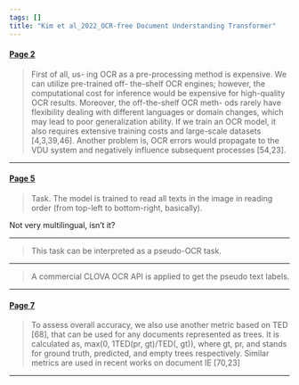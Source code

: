 ```yaml
---
tags: []
title: "Kim et al_2022_OCR-free Document Understanding Transformer"
---
```


#### [Page 2](highlights://Kim%20et%20al_2022_OCR-free%20Document%20Understanding%20Transformer#page=2)

> First of all, us- ing OCR as a pre-processing method is
> expensive. We can utilize pre-trained off- the-shelf OCR
> engines; however, the computational cost for inference would be
> expensive for high-quality OCR results. Moreover, the
> off-the-shelf OCR meth- ods rarely have flexibility dealing with
> different languages or domain changes, which may lead to poor
> generalization ability. If we train an OCR model, it also
> requires extensive training costs and large-scale datasets
> [4,3,39,46]. Another problem is, OCR errors would propagate to
> the VDU system and negatively influence subsequent processes
> [54,23].

***

#### [Page 5](highlights://Kim%20et%20al_2022_OCR-free%20Document%20Understanding%20Transformer#page=5)

> Task. The model is trained to read all texts in the image in
> reading order (from top-left to bottom-right, basically).

Not very multilingual, isn’t it?

***

> This task can be interpreted as a pseudo-OCR task.

***

> A commercial CLOVA OCR API is applied to get the pseudo text
> labels.

***

#### [Page 7](highlights://Kim%20et%20al_2022_OCR-free%20Document%20Understanding%20Transformer#page=7)

> To assess overall accuracy, we also use another metric based on
> TED [68], that can be used for any documents represented as
> trees. It is calculated as, max(0, 1TED(pr, gt)/TED(, gt)),
> where gt, pr, and stands for ground truth, predicted, and
> empty trees respectively. Similar metrics are used in recent
> works on document IE [70,23]

***

